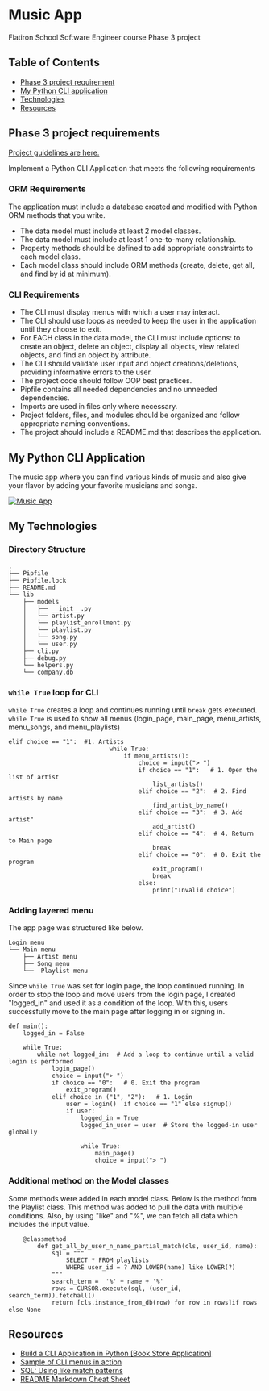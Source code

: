 # Music App
Flatiron School Software Engineer course Phase 3 project

## Table of Contents
* [Phase 3 project requirement](#phase-3-project-requirements)
* [My Python CLI application](#my-python-cli-application)
* [Technologies](#my-technologies)
* [Resources](#resources)


## Phase 3 project requirements

[Project guidelines are here. ](https://github.com/learn-co-curriculum/python-p3-v2-final-project)

Implement a Python CLI Application that meets the following requirements

### ORM Requirements
The application must include a database created and modified with Python ORM methods that you write.

 * The data model must include at least 2 model classes.
 * The data model must include at least 1 one-to-many relationship.
 * Property methods should be defined to add appropriate constraints to each model class.
 * Each model class should include ORM methods (create, delete, get all, and find by id at minimum).

### CLI Requirements
 * The CLI must display menus with which a user may interact.
 * The CLI should use loops as needed to keep the user in the application until they choose to exit.
 * For EACH class in the data model, the CLI must include options: to create an object, delete an object, display all objects, view related objects, and find an object by attribute.
 * The CLI should validate user input and object creations/deletions, providing informative errors to the user.
 * The project code should follow OOP best practices.
 * Pipfile contains all needed dependencies and no unneeded dependencies.
 * Imports are used in files only where necessary.
 * Project folders, files, and modules should be organized and follow appropriate naming conventions.
 * The project should include a README.md that describes the application.

## My Python CLI Application
The music app where you can find various kinds of music and also give your flavor by adding your favorite musicians and songs.

[![Music App](http://img.youtube.com/vi/oqulOwIfZXw/0.jpg)](http://www.youtube.com/watch?v=oqulOwIfZXw)

## My Technologies
### Directory Structure

```console
.
├── Pipfile
├── Pipfile.lock
├── README.md
└── lib
    ├── models
    │   ├── __init__.py
    │   └── artist.py
    │   └── playlist_enrollment.py
    │   └── playlist.py
    │   └── song.py  
    │   └── user.py  
    ├── cli.py
    ├── debug.py
    └── helpers.py
    └── company.db    
```

### `while True` loop for CLI
`while True` creates a loop and continues running until `break` gets executed.
`while True` is used to show all menus (login_page, main_page, menu_artists, menu_songs, and menu_playlists)
```
elif choice == "1":  #1. Artists   
                            while True: 
                                if menu_artists():
                                    choice = input("> ")
                                    if choice == "1":   # 1. Open the list of artist
                                        list_artists()
                                    elif choice == "2":  # 2. Find artists by name
                                        find_artist_by_name()
                                    elif choice == "3":  # 3. Add artist"
                                        add_artist()
                                    elif choice == "4":  # 4. Return to Main page
                                        break
                                    elif choice == "0":  # 0. Exit the program
                                        exit_program()
                                        break
                                    else: 
                                        print("Invalid choice")
```

### Adding layered menu
The app page was structured like below.
```
Login menu
└── Main menu
    ├── Artist menu
    ├── Song menu
    └──  Playlist menu
```
Since `while True` was set for login page, the loop continued running.  In order to stop the loop and move users from the login page, I created "logged_in" and used it as a condition of the loop. With this, users successfully move to the main page after logging in or signing in. 
```
def main():
    logged_in = False

    while True:    
        while not logged_in:  # Add a loop to continue until a valid login is performed
            login_page()
            choice = input("> ")
            if choice == "0":   # 0. Exit the program
                exit_program()
            elif choice in ("1", "2"):   # 1. Login
                user = login()  if choice == "1" else signup()
                if user:
                    logged_in = True
                    logged_in_user = user  # Store the logged-in user globally
            
                    while True: 
                        main_page()
                        choice = input("> ")

```

### Additional method on the Model classes
Some methods were added in each model class.  Below is the method from the Playlist class.
This method was added to pull the data with multiple conditions. Also, by using "like" and "%", we can fetch all data which includes the input value.
```
    @classmethod 
        def get_all_by_user_n_name_partial_match(cls, user_id, name):
            sql = """
                SELECT * FROM playlists
                WHERE user_id = ? AND LOWER(name) like LOWER(?)
            """ 
            search_term =  '%' + name + '%'
            rows = CURSOR.execute(sql, (user_id, search_term)).fetchall()
            return [cls.instance_from_db(row) for row in rows]if rows else None
```


## Resources

- [Build a CLI Application in Python [Book Store Application]](https://youtu.be/kTaqR1WyT8A?si=34tY6hPUR5JVX0En)
- [Sample of CLI menus in action](https://youtu.be/4UIYd00J0ok?si=jYeLHOA7QVFcLgsT)
- [SQL: Using like match patterns](https://learnsql.com/blog/using-like-match-patterns-sql/)
- [README Markdown Cheat Sheet](https://www.markdownguide.org/cheat-sheet/)
